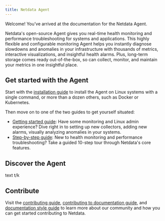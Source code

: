 ```yaml
---
title: Netdata Agent
---
```


Welcome! You’ve arrived at the documentation for the Netdata Agent.

Netdata's open-source Agent gives you real-time health monitoring and performance troubleshooting for systems and
applications. This highly flexible and configurable monitoring Agent helps you instantly diagnose slowdowns and
anomalies in your infrastructure with thousands of metrics, interactive visualizations, and insightful health alarms.
Plus, long-term storage comes ready out-of-the-box, so can collect, monitor, and maintain your metrics in one insightful
place.

## Get started with the Agent

Start with the [installation guide](/docs/agent/packaging/installer/) to install the Agent on Linux systems with a single command, or more than a dozen others, such as Docker or Kubernetes.

Then move on to one of the two guides to get yourself situated:

-   [Getting started guide](/docs/agent/getting-started/): Have some monitoring and Linux admin experience? Dive
    right in to setting up new collectors, adding new alarms, visually analyzing anomalies in your systems.
-   [Step-by-step guide](/docs/agent/step-by-step/): New to health monitoring and performance troubleshooting? Take a
    guided 10-step tour through Netdata's core features.

## Discover the Agent

text t/k

## Contribute

Visit the [contributing guide](/docs/agent/contributing/), [contributing to documentation
guide](/docs/agent/contributing/contributing-documentation/), and [documentation style
guide](/docs/agent/contributing/style-guide/) to learn more about our community and how you can get started contributing
to Netdata.